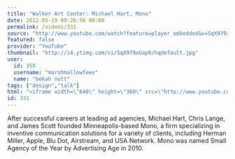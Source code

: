 ```yaml
---
title: "Walker Art Center: Michael Hart, Mono"
date: 2012-05-19 00:26:56 00:00
permalink: /videos/331
source: "http://www.youtube.com/watch?feature=player_embedded&v=SqX979xGap0#!"
featured: false
provider: "YouTube"
thumbnail: "http://i4.ytimg.com/vi/SqX979xGap0/hqdefault.jpg"
user:
  id: 359
  username: "marshmallowfeev"
  name: "bekah nutt"
tags: ["design","talk"]
html: "<iframe width=\"640\" height=\"360\" src=\"http://www.youtube.com/embed/SqX979xGap0?wmode=transparent&fs=1&feature=oembed\" frameborder=\"0\" allowfullscreen></iframe>"
id: 331
---
```


After successful careers at leading ad agencies, Michael Hart, Chris Lange, and James Scott founded Minneapolis-based Mono, a firm specializing in inventive communication solutions for a variety of clients, including Herman Miller, Apple, Blu Dot, Airstream, and USA Network. Mono was named Small Agency of the Year by Advertising Age in 2010.